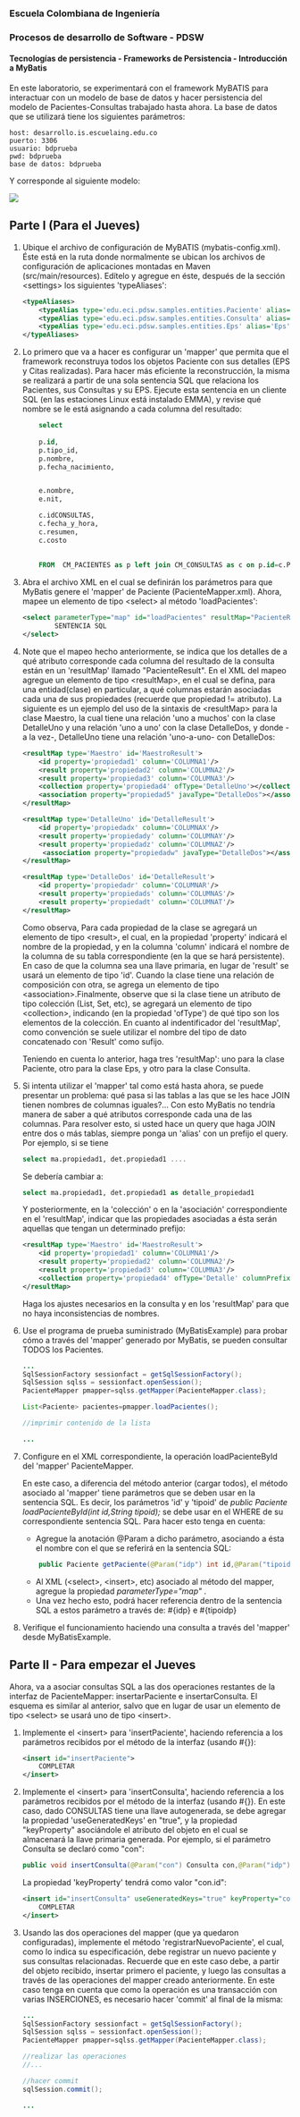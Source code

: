 ### Escuela Colombiana de Ingeniería
### Procesos de desarrollo de Software - PDSW
#### Tecnologías de persistencia - Frameworks de Persistencia - Introducción a MyBatis


En este laboratorio, se experimentará con el framework MyBATIS para interactuar con un modelo de base de datos y hacer persistencia del modelo de Pacientes-Consultas trabajado hasta ahora. La base de datos que se utilizará tiene los siguientes parámetros:

	host: desarrollo.is.escuelaing.edu.co
	puerto: 3306
	usuario: bdprueba
	pwd: bdprueba
	base de datos: bdprueba

Y corresponde al siguiente modelo:

![](img/PACIENTES_CONSULTAS.png)


## Parte I (Para el Jueves)



1. Ubique el archivo de configuración de MyBATIS (mybatis-config.xml). Éste está en la ruta donde normalmente se ubican los archivos de configuración de aplicaciones montadas en Maven (src/main/resources). Edítelo y agregue en éste, después de la sección &lt;settings&gt; los siguientes 'typeAliases':

	```xml
    <typeAliases>
        <typeAlias type='edu.eci.pdsw.samples.entities.Paciente' alias='Paciente'/>
        <typeAlias type='edu.eci.pdsw.samples.entities.Consulta' alias='Consulta'/>
        <typeAlias type='edu.eci.pdsw.samples.entities.Eps' alias='Eps'/>
    </typeAliases>
	```


3. Lo primero que va a hacer es configurar un 'mapper' que permita que el framework reconstruya todos los objetos Paciente con sus detalles (EPS y Citas realizadas). Para hacer más eficiente la reconstrucción, la misma se realizará a partir de una sola sentencia SQL que relaciona los Pacientes, sus Consultas y su EPS. Ejecute esta sentencia en un cliente SQL (en las estaciones Linux está instalado EMMA), y revise qué nombre se le está asignando a cada columna del resultado:

	```sql
        select
        
        p.id,
        p.tipo_id,
        p.nombre,
        p.fecha_nacimiento,

	
        e.nombre,
        e.nit,

        c.idCONSULTAS,
        c.fecha_y_hora,
        c.resumen,
        c.costo
  
        
        FROM  CM_PACIENTES as p left join CM_CONSULTAS as c on p.id=c.PACIENTES_id left join CM_EPS as e on p.eps_nit=e.nit
	```


4. Abra el archivo XML en el cual se definirán los parámetros para que MyBatis genere el 'mapper' de Paciente (PacienteMapper.xml). Ahora, mapee un elemento de tipo \<select> al método 'loadPacientes':

	```xml
   <select parameterType="map" id="loadPacientes" resultMap="PacienteResult">
   			SENTENCIA SQL
	</select>
	```


5. Note que el mapeo hecho anteriormente, se indica que los detalles de a qué atributo corresponde cada columna del resultado de la consulta están en un 'resultMap' llamado "PacienteResult". En el XML del mapeo agregue un elemento de tipo &lt;resultMap&gt;, en el cual se defina, para una entidad(clase) en particular, a qué columnas estarán asociadas cada una de sus propiedades (recuerde que propiedad != atributo). La siguiente es un ejemplo del uso de la sintaxis de &lt;resultMap&gt; para la clase Maestro, la cual tiene una relación 'uno a muchos' con la clase DetalleUno y una relación 'uno a uno' con la clase DetalleDos, y donde -a la vez-, DetalleUno tiene una relación 'uno-a-uno- con DetalleDos:

	```xml
    <resultMap type='Maestro' id='MaestroResult'>
        <id property='propiedad1' column='COLUMNA1'/>
        <result property='propiedad2' column='COLUMNA2'/>
        <result property='propiedad3' column='COLUMNA3'/>  
        <collection property='propiedad4' ofType='DetalleUno'></collection>
		<association property="propiedad5" javaType="DetalleDos"></association>      
    </resultMap>

    <resultMap type='DetalleUno' id='DetalleResult'>
        <id property='propiedadx' column='COLUMNAX'/>
        <result property='propiedady' column='COLUMNAY'/>
        <result property='propiedadz' column='COLUMNAZ'/> 
		 <association property="propiedadw" javaType="DetalleDos"></association>      
    </resultMap>
    
    <resultMap type='DetalleDos' id='DetalleResult'>
        <id property='propiedadr' column='COLUMNAR'/>
        <result property='propiedads' column='COLUMNAS'/>
        <result property='propiedadt' column='COLUMNAT'/>        
    </resultMap>

	```

	Como observa, Para cada propiedad de la clase se agregará un elemento de tipo &lt;result&gt;, el cual, en la propiedad 'property' indicará el nombre de la propiedad, y en la columna 'column' indicará el nombre de la columna de su tabla correspondiente (en la que se hará persistente). En caso de que la columna sea una llave primaria, en lugar de 'result' se usará un elemento de tipo 'id'. Cuando la clase tiene una relación de composición con otra, se agrega un elemento de tipo &lt;association&gt;.Finalmente, observe que si la clase tiene un atributo de tipo colección (List, Set, etc), se agregará un elemento de tipo &lt;collection&gt;, indicando (en la propiedad 'ofType') de qué tipo son los elementos de la colección. En cuanto al indentificador del 'resultMap', como convención se suele utilizar el nombre del tipo de dato concatenado con 'Result' como sufijo.
	
	Teniendo en cuenta lo anterior, haga tres 'resultMap': uno para la clase Paciente, otro para la clase Eps, y otro para la clase Consulta.


7. Si intenta utilizar el 'mapper' tal como está hasta ahora, se puede presentar un problema: qué pasa si las tablas a las que se les hace JOIN tienen nombres de columnas iguales?... Con esto MyBatis no tendría manera de saber a qué atributos corresponde cada una de las columnas. Para resolver esto, si usted hace un query que haga JOIN entre dos o más tablas, siempre ponga un 'alias' con un prefijo el query. Por ejemplo, si se tiene

	```sql	
	select ma.propiedad1, det.propiedad1 ....
	```	

	Se debería cambiar a:

	```sql		
	select ma.propiedad1, det.propiedad1 as detalle_propiedad1
	```

	Y posteriormente, en la 'colección' o en la 'asociación' correspondiente en el 'resultMap', indicar que las propiedades asociadas a ésta serán aquellas que tengan un determinado prefijo:


	```xml
    <resultMap type='Maestro' id='MaestroResult'>
        <id property='propiedad1' column='COLUMNA1'/>
        <result property='propiedad2' column='COLUMNA2'/>
        <result property='propiedad3' column='COLUMNA3'/>        
        <collection property='propiedad4' ofType='Detalle' columnPrefix='detalle_'></collection>
    </resultMap>
	```
	Haga los ajustes necesarios en la consulta y en los 'resultMap' para que no haya inconsistencias de nombres.


8. Use el programa de prueba suministrado (MyBatisExample) para probar cómo a través del 'mapper' generado por MyBatis, se pueden consultar TODOS los Pacientes. 

	```java	
	...
	SqlSessionFactory sessionfact = getSqlSessionFactory();
	SqlSession sqlss = sessionfact.openSession();
	PacienteMapper pmapper=sqlss.getMapper(PacienteMapper.class);
	
	List<Paciente> pacientes=pmapper.loadPacientes();

	//imprimir contenido de la lista

	...
	```

9. Configure en el XML correspondiente, la operación loadPacienteById del 'mapper' PacienteMapper.

	En este caso, a diferencia del método anterior (cargar todos), el método asociado al 'mapper' tiene parámetros que se deben usar en la sentencia SQL. Es decir, los parámetros 'id' y 'tipoid' de  _public Paciente loadPacienteById(int id,String tipoid);_ se debe usar en el WHERE de su correspondiente sentencia SQL. Para hacer esto tenga en cuenta:

	* Agregue la anotación @Param a dicho parámetro, asociando a ésta el nombre con el que se referirá en la sentencia SQL:

	```java
		public Paciente getPaciente(@Param("idp") int id,@Param("tipoidp") String tipoid);
	```

	* Al XML (\<select>, \<insert>, etc) asociado al método del mapper, agregue la propiedad _parameterType="map"_ .
	* Una vez hecho esto, podrá hacer referencia dentro de la sentencia SQL a estos parámetro a través de: #{idp} e #{tipoidp}

2. Verifique el funcionamiento haciendo una consulta a través del 'mapper' desde MyBatisExample.

## Parte II - Para empezar el Jueves

Ahora, va a asociar consultas SQL a las dos operaciones restantes de la interfaz de PacienteMapper: insertarPaciente e insertarConsulta. El esquema es similar al anterior, salvo que en lugar de usar un elemento de tipo &lt;select&gt; se usará uno de tipo &lt;insert&gt;. 

1. Implemente el &lt;insert&gt; para 'insertPaciente', haciendo referencia a los parámetros recibidos por el método de la interfaz (usando #{}):

	```xml
    <insert id="insertPaciente">
		COMPLETAR
    </insert>
	```

2. Implemente el &lt;insert&gt; para 'insertConsulta', haciendo referencia a los parámetros recibidos por el método de la interfaz (usando #{}). En este caso, dado CONSULTAS tiene una llave autogenerada, se debe agregar la propiedad 'useGeneratedKeys' en "true", y la propiedad "keyProperty" asociándole el atributo del objeto en el cual se almacenará la llave primaria generada. Por ejemplo, si el parámetro Consulta se declaró como "con":   

	```java
    public void insertConsulta(@Param("con") Consulta con,@Param("idp") int idPaciente,@Param("tipoidp") String tipoid,@Param("costoc") int costoconsulta);
	```

	La propiedad 'keyProperty' tendrá como valor "con.id":
	
	```xml
    <insert id="insertConsulta" useGeneratedKeys="true" keyProperty="con.id">
    	COMPLETAR
    </insert>
	```
    
3. Usando las dos operaciones del mapper (que ya quedaron configuradas), implemente el método 'registrarNuevoPaciente', el cual, como lo indica su especificación, debe registrar un nuevo paciente y sus consultas relacionadas. Recuerde que en este caso debe, a partir del objeto recibido, insertar primero el paciente, y luego las consultas a través de las operaciones del mapper creado anteriormente.
En este caso tenga en cuenta que como la operación es una transacción con varias INSERCIONES, es necesario hacer 'commit' al final de la misma:

	```java	
	...
	SqlSessionFactory sessionfact = getSqlSessionFactory();
	SqlSession sqlss = sessionfact.openSession();
	PacienteMapper pmapper=sqlss.getMapper(PacienteMapper.class);
	
	//realizar las operaciones
	//...

	//hacer commit
	sqlSession.commit();	
	
	...
	```



    